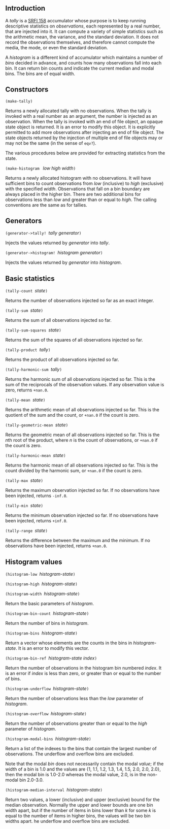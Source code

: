 ## Introduction

A *tally* is a [SRFI 158](https://srfi.schemers.org/srfi-158/srfi-158.html) accumulator
whose purpose is to keep running descriptive statistics on *observations*, each represented by a real number,
that are injected into it.
It can compute a variety of simple statistics such as the arithmetic mean, the variance, and the standard deviation.
It does not record the observations themselves, and therefore cannot compute the media, the mode,
or even the standard deviation.

A *histogram* is a different kind of accumulator which maintains a number of *bins* decided in advance,
and counts how many observations fall into each bin.  It can return bin counts and indicate the current median and modal bins.
The bins are of equal width.

## Constructors

`(make-tally)`

Returns a newly allocated tally with no observations.
When the tally is invoked with a real number as an argument, the number is injected as an observation.
When the tally is invoked with an end of file object, an opaque state object is returned.
It is an error to modify this object.
It is explicitly permitted to add more observations after injecting an end of file object.
The state objects returned by the injection of multiple end of file objects
may or may not be the same (in the sense of `eqv?`).

The various procedures below are provided for extracting statistics from the state.

`(make-histogram ` *low high width*`)`

Returns a newly allocated histogram with no observations.
It will have sufficient bins to count observations from *low* (inclusive) to *high* (exclusive)
with the specified *width*.  Observations that fall on a bin boundary are always placed in the higher bin.
There are two additional bins for observations less than *low* and greater than
or equal to *high*.  The calling conventions are the same as for tallies.

## Generators

`(generator->tally! `*tally* *generator*`)`

Injects the values returned by *generator* into *tally*.

`(generator->histogram! `*histogram* *generator*`)`

Injects the values returned by *generator* into *histogram*.

## Basic statistics

`(tally-count `*state*`)`

Returns the number of observations injected so far as an exact integer.

`(tally-sum `*state*`)`

Returns the sum of all observations injected so far.

`(tally-sum-squares `*state*`)`

Returns the sum of the squares of all observations injected so far.

`(tally-product `*tally*`)`

Returns the product of all observations injected so far.

`(tally-harmonic-sum `*tally*`)`

Returns the harmonic sum of all observations injected so far.
This is the sum of the reciprocals of the observation values.
If any observation value is zero, returns `+nan.0`.

`(tally-mean `*state*`)`

Returns the arithmetic mean of all observations injected so far.
This is the quotient of the sum and the count, or `+nan.0` if the count is zero.

`(tally-geometric-mean `*state*`)`

Returns the geometric mean of all observations injected so far.
This is the *n*th root of the product, where *n* is the count of observations,
or `+nan.0` if the count is zero.

`(tally-harmonic-mean `*state*`)`

Returns the harmonic mean of all observations injected so far.
This is the count divided by the harmonic sum, or `+nan.0` if the count is zero.

`(tally-max `*state*`)`

Returns the maximum observation injected so far.
If no observations have been injected, returns `-inf.0`.

`(tally-min `*state*`)`

Returns the minimum observation injected so far.
If no observations have been injected, returns `+inf.0`.

`(tally-range `*state*`)`

Returns the difference between the maximum and the minimum.
If no observations have been injected, returns `+nan.0`.

## Histogram values

`(histogram-low `*histogram-state*`)`

`(histogram-high `*histogram-state*`)`

`(histogram-width `*histogram-state*`)`

Return the basic parameters of *histogram*.

`(histogram-bin-count `*histogram-state*`)`

Return the number of bins in *histogram*.

`(histogram-bins `*histogram-state*`)`

Return a vector whose elements are the counts in the bins in *histogram-state*.
It is an error to modify this vector.

`(histogram-bin-ref `*histogram-state index*`)`

Return the number of observations in the histogram bin numbered *index*.
It is an error if *index* is less than zero, or greater than or equal to the number of bins.

`(histogram-underflow `*histogram-state*`)`

Return the number of observations less than the *low* parameter of *histogram*.

`(histogram-overflow `*histogram-state*`)`

Return the number of observations greater than or equal to the *high* parameter of *histogram*.

`(histogram-modal-bins `*histogram-state*`)`

Return a list of the indexes to the bins that contain the largest number of observations.
The underflow and overflow bins are excluded. 

Note that the modal *bin* does not necessarily contain the modal *value*;
if the width of a bin is 1.0 and the values are {1, 1.1, 1.2, 1.3, 1.4, 1.5, 2.0, 2.0, 2.0},
then the modal bin is 1.0-2.0 whereas the modal value, 2.0, is in the non-modal bin 2.0-3.0.

`(histogram-median-interval `*histogram-state*`)`

Return two values, a lower (inclusive) and upper (exclusive) bound for the median observation.
Normally the upper and lower bounds are one bin width apart,
but if the number of items in bins lower than *k* for some *k*
is equal to the number of items in higher bins, the values will be two bin widths apart.
he underflow and overflow bins are excluded.

